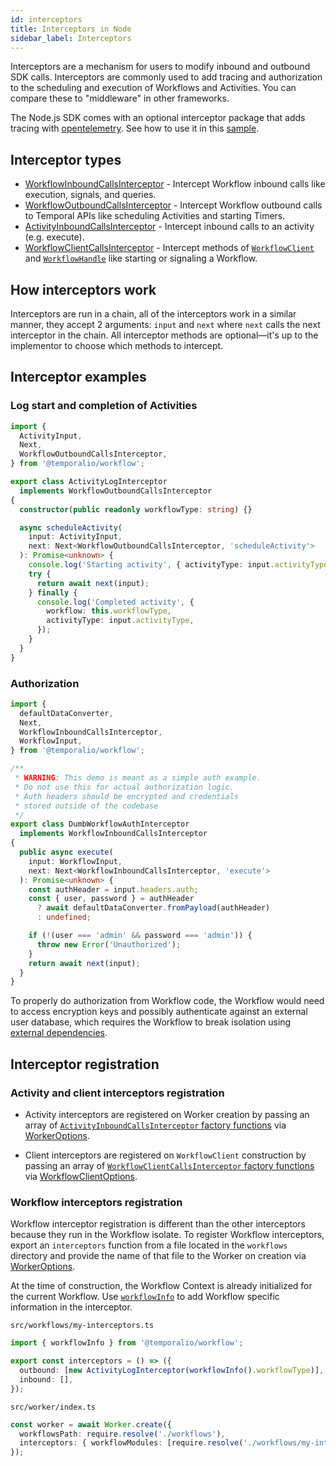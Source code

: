 ```yaml
---
id: interceptors
title: Interceptors in Node
sidebar_label: Interceptors
---
```


Interceptors are a mechanism for users to modify inbound and outbound SDK calls.
Interceptors are commonly used to add tracing and authorization to the scheduling and execution of Workflows and Activities.
You can compare these to "middleware" in other frameworks.

The Node.js SDK comes with an optional interceptor package that adds tracing with [opentelemetry](https://www.npmjs.com/package/@temporalio/interceptors-opentelemetry). See how to use it in this [sample](https://github.com/temporalio/sdk-node/tree/main/samples/interceptors-opentelemetry).

## Interceptor types

- [WorkflowInboundCallsInterceptor](https://nodejs.temporal.io/api/interfaces/workflow.workflowinboundcallsinterceptor/) - Intercept Workflow inbound calls like execution, signals, and queries.
- [WorkflowOutboundCallsInterceptor](https://nodejs.temporal.io/api/interfaces/workflow.workflowoutboundcallsinterceptor/) - Intercept Workflow outbound calls to Temporal APIs like scheduling Activities and starting Timers.
- [ActivityInboundCallsInterceptor](https://nodejs.temporal.io/api/interfaces/worker.activityinboundcallsinterceptor) - Intercept inbound calls to an activity (e.g. execute).
- [WorkflowClientCallsInterceptor](https://nodejs.temporal.io/api/interfaces/client.workflowclientcallsinterceptor/) - Intercept methods of [`WorkflowClient`](https://nodejs.temporal.io/api/classes/client.workflowclient/) and [`WorkflowHandle`](https://nodejs.temporal.io/api/interfaces/client.workflowhandle) like starting or signaling a Workflow.

## How interceptors work

Interceptors are run in a chain, all of the interceptors work in a similar manner, they accept 2 arguments: `input` and `next` where `next` calls the next interceptor in the chain.
All interceptor methods are optional—it's up to the implementor to choose which methods to intercept.

## Interceptor examples

<!--TODO use snipsync-->

### Log start and completion of Activities

```ts
import {
  ActivityInput,
  Next,
  WorkflowOutboundCallsInterceptor,
} from '@temporalio/workflow';

export class ActivityLogInterceptor
  implements WorkflowOutboundCallsInterceptor
{
  constructor(public readonly workflowType: string) {}

  async scheduleActivity(
    input: ActivityInput,
    next: Next<WorkflowOutboundCallsInterceptor, 'scheduleActivity'>
  ): Promise<unknown> {
    console.log('Starting activity', { activityType: input.activityType });
    try {
      return await next(input);
    } finally {
      console.log('Completed activity', {
        workflow: this.workflowType,
        activityType: input.activityType,
      });
    }
  }
}
```

### Authorization

```ts
import {
  defaultDataConverter,
  Next,
  WorkflowInboundCallsInterceptor,
  WorkflowInput,
} from '@temporalio/workflow';

/**
 * WARNING: This demo is meant as a simple auth example.
 * Do not use this for actual authorization logic.
 * Auth headers should be encrypted and credentials
 * stored outside of the codebase
 */
export class DumbWorkflowAuthInterceptor
  implements WorkflowInboundCallsInterceptor
{
  public async execute(
    input: WorkflowInput,
    next: Next<WorkflowInboundCallsInterceptor, 'execute'>
  ): Promise<unknown> {
    const authHeader = input.headers.auth;
    const { user, password } = authHeader
      ? await defaultDataConverter.fromPayload(authHeader)
      : undefined;

    if (!(user === 'admin' && password === 'admin')) {
      throw new Error('Unauthorized');
    }
    return await next(input);
  }
}
```

To properly do authorization from Workflow code, the Workflow would need to access encryption keys and possibly authenticate against an external user database, which requires the Workflow to break isolation using [external dependencies](/docs/node/external-dependencies).

## Interceptor registration

### Activity and client interceptors registration

- Activity interceptors are registered on Worker creation by passing an array of [`ActivityInboundCallsInterceptor` factory functions](https://nodejs.temporal.io/api/interfaces/worker.activityinboundcallsinterceptorfactory) via [WorkerOptions](https://nodejs.temporal.io/api/interfaces/worker.workeroptions#interceptors).

- Client interceptors are registered on `WorkflowClient` construction by passing an array of [`WorkflowClientCallsInterceptor` factory functions](https://nodejs.temporal.io/api/interfaces/client.workflowclientcallsinterceptorfactory) via [WorkflowClientOptions](https://nodejs.temporal.io/api/interfaces/client.workflowclientoptions#interceptors).

### Workflow interceptors registration

Workflow interceptor registration is different than the other interceptors because they run in the Workflow isolate. To register Workflow interceptors, export an `interceptors` function from a file located in the `workflows` directory and provide the name of that file to the Worker on creation via [WorkerOptions](https://nodejs.temporal.io/api/interfaces/worker.workeroptions#interceptors).

At the time of construction, the Workflow Context is already initialized for the current Workflow.
Use [`workflowInfo`](https://nodejs.temporal.io/api/namespaces/workflow#workflowinfo) to add Workflow specific information in the interceptor.

`src/workflows/my-interceptors.ts`

```ts
import { workflowInfo } from '@temporalio/workflow';

export const interceptors = () => ({
  outbound: [new ActivityLogInterceptor(workflowInfo().workflowType)],
  inbound: [],
});
```

`src/worker/index.ts`

```ts
const worker = await Worker.create({
  workflowsPath: require.resolve('./workflows'),
  interceptors: { workflowModules: [require.resolve('./workflows/my-interceptors')] },
});
```

